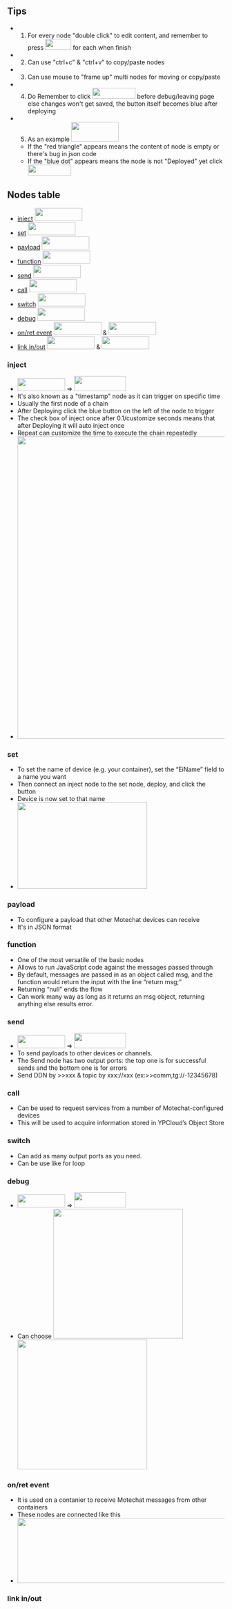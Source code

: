 ## Tips
* 1. For every node "double click" to edit content, and remember to press <img src="https://i.imgur.com/a1M9i9h.png" width=60 height=25> for each when finish
* 2. Can use "ctrl+c" & "ctrl+v" to copy/paste nodes
* 3. Can use mouse to "frame up" multi nodes for moving or copy/paste
* 4. Do Remember to click <img src="https://i.imgur.com/SbNMST5.png" width=100 height=25> before debug/leaving page else changes won't get saved, the button itself becomes blue after deploying
* 5. As an example <img src="https://i.imgur.com/7KWSIGM.png" width=110 height=45> 
    * If the "red triangle" appears means the content of node is empty or there's bug in json code 
    * If the "blue dot" appears means the node is not "Deployed" yet click <img src="https://i.imgur.com/SbNMST5.png" width=100 height=25> 

## Nodes table
* [inject](#inject) <img src="https://i.imgur.com/CLSpzfz.png" width=110 height=30> 
* [set](#set) <img src="https://i.imgur.com/mrUJBKE.png" width=110 height=30>
* [payload](#payload) <img src="https://i.imgur.com/XlbGGpk.png" width=110 height=30>
* [function](#function) <img src="https://i.imgur.com/QX7O8PO.png" width=110 height=30>
* [send](#send) <img src="https://i.imgur.com/LQ1jsMD.png" width=110 height=30>
* [call](#call) <img src="https://i.imgur.com/cF7R86U.png" width=110 height=30>
* [switch](#switch) <img src="https://i.imgur.com/UuE2qCf.png" width=110 height=30>
* [debug](#debug) <img src="https://i.imgur.com/zdAEqm1.png" width=110 height=30>
* [on/ret event](#1) <img src="https://i.imgur.com/6mbbHyl.png" width=110 height=30> & <img src="https://i.imgur.com/HCFQkIE.png" width=110 height=30>
* [link in/out](#2) <img src="https://i.imgur.com/3B8FtrL.png" width=110 height=30> & <img src="https://i.imgur.com/ekxbsPo.png" width=110 height=30>




### inject 
* <img src="https://i.imgur.com/CLSpzfz.png" width=110 height=30> => <img src="https://i.imgur.com/sWgEnlW.png" width=120 height=35>
* It's also known as a "timestamp" node as it can trigger on specific time
* Usually the first node of a chain
* After Deploying click the blue button on the left of the node to trigger
* The check box of inject once after 0.1/customize seconds means that after Deploying it will auto inject once
* Repeat can customize the time to execute the chain repeatedly
* <img src="https://i.imgur.com/ppCarhZ.png" width=500 height=700>

### set
* To set the name of device (e.g. your container), set the “EiName” field to a name you want
* Then connect an inject node to the set node, deploy, and click the button 
* Device is now set to that name
* <img src="https://i.imgur.com/5N7rr5q.png" width=300 height=200>

### payload
* To configure a payload that other Motechat devices can receive 
* It's in JSON format

### function
* One of the most versatile of the basic nodes 
* Allows to run JavaScript code against the messages passed through
* By default, messages are passed in as an object called msg, and the function would return the input with the line “return msg;”
* Returning “null” ends the flow 
* Can work many way as long as it returns an msg object, returning anything else results error. 


### send
* <img src="https://i.imgur.com/LQ1jsMD.png" width=110 height=30> => <img src="https://i.imgur.com/Y9R4kge.png" width=120 height=35>
* To send payloads to other devices or channels. 
* The Send node has two output ports: the top one is for successful sends and the bottom one is for errors
* Send DDN by >>xxx & topic by xxx://xxx (ex:>>comm,tg://-12345678)
 
### call
* Can be used to request services from a number of Motechat-configured devices 
* This will be used to acquire information stored in YPCloud’s Object Store

### switch
* Can add as many output ports as you need. 
* Can be use like for loop

### debug
* <img src="https://i.imgur.com/zdAEqm1.png" width=110 height=30> => <img src="https://i.imgur.com/jJW9AuB.png" width=120 height=35>
* Can choose <img src="https://i.imgur.com/AQMj9hI.png" width=300 height=300> <img src="https://i.imgur.com/hkZe0nE.png" width=300 height=300>

### <h3 id="1">on/ret event</h3>
* It is used on a contanier to receive Motechat messages from other containers
* These nodes are connected like this
* <img src="https://i.imgur.com/6JCxVpb.png" width=500 height=150>
     
### <h3 id="2">link in/out</h3>

